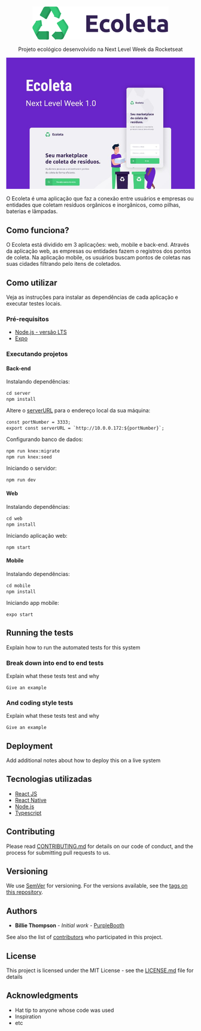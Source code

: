 <p align="center">
  <img src="/web/src/assets/logo.svg">
</p>
<p align="center">
  Projeto ecológico desenvolvido na Next Level Week da Rocketseat
</p>
<p align="center">
  <img src="/NLW.jpeg">
</p>

O Ecoleta é uma aplicação que faz a conexão entre usuários e empresas ou entidades que coletam resíduos orgânicos e inorgânicos, como pilhas, baterias e lâmpadas.

## Como funciona?

O Ecoleta está dividido em 3 aplicações: web, mobile e back-end. Através da aplicação web, as empresas ou entidades fazem o registros dos pontos de coleta. Na aplicação mobile, os usuários buscam pontos de coletas nas suas cidades filtrando pelo itens de coletados. 

## Como utilizar

Veja as instruções para instalar as dependências de cada aplicação e executar testes locais.

### Pré-requisitos

* [Node.js - versão LTS](https://nodejs.org/en/download/)
* [Expo](https://expo.io/learn)

### Executando projetos

#### Back-end

Instalando dependências:
```
cd server
npm install
```

Altere o [serverURL](/server/src/server.ts) para o endereço local da sua máquina:
```
const portNumber = 3333;
export const serverURL = `http://10.0.0.172:${portNumber}`;
```

Configurando banco de dados:
```
npm run knex:migrate
npm run knex:seed
```

Iniciando o servidor:
```
npm run dev
```

#### Web

Instalando dependências:
```
cd web
npm install
```

Iniciando aplicação web:
```
npm start
```

#### Mobile

Instalando dependências:
```
cd mobile
npm install
```

Iniciando app mobile:
```
expo start
```

## Running the tests

Explain how to run the automated tests for this system

### Break down into end to end tests

Explain what these tests test and why

```
Give an example
```

### And coding style tests

Explain what these tests test and why

```
Give an example
```

## Deployment

Add additional notes about how to deploy this on a live system

## Tecnologias utilizadas

* [React JS](https://pt-br.reactjs.org/)
* [React Native](https://reactnative.dev/)
* [Node.js](https://nodejs.org/en/)
* [Typescript](https://www.typescriptlang.org/)

## Contributing

Please read [CONTRIBUTING.md](https://gist.github.com/PurpleBooth/b24679402957c63ec426) for details on our code of conduct, and the process for submitting pull requests to us.

## Versioning

We use [SemVer](http://semver.org/) for versioning. For the versions available, see the [tags on this repository](https://github.com/your/project/tags). 

## Authors

* **Billie Thompson** - *Initial work* - [PurpleBooth](https://github.com/PurpleBooth)

See also the list of [contributors](https://github.com/your/project/contributors) who participated in this project.

## License

This project is licensed under the MIT License - see the [LICENSE.md](LICENSE.md) file for details

## Acknowledgments

* Hat tip to anyone whose code was used
* Inspiration
* etc


